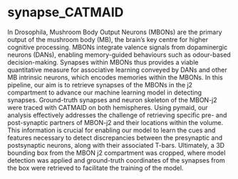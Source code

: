 # synapse_CATMAID
In Drosophila, Mushroom Body Output Neurons (MBONs) are the primary output of the mushroom body (MB), the brain’s key centre for higher cognitive processing. MBONs integrate valence signals from dopaminergic neurons (DANs), enabling memory-guided behaviours such as odour-based decision-making. Synapses within MBONs thus provides a viable quantitative measure for associative learning conveyed by DANs and other MB intrinsic neurons, which encodes memories within the MBONs.
In this pipeline, our aim is to retrieve synapses of the MBONs in the j2 compartment to advance our machine learning model in detecting synapses. Ground-truth synapses and neuron skeleton of the MBON-j2 were traced with CATMAID on both hemispheres. Using pymaid, our analysis effectively addresses the challenge of retrieving specific pre- and post-synaptic partners of MBON-j2 and their locations within the volume. This information is crucial for enabling our model to learn the cues and features necessary to detect discrepancies between the presynaptic and postsynaptic neurons, along with their associated T-bars. Ultimately, a 3D bounding box from the MBON j2 compartment was cropped, where model detection was applied and ground-truth coordinates of the synapses from the box were retrieved to facilitate the training of the model. 

